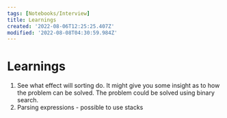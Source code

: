 ```yaml
---
tags: [Notebooks/Interview]
title: Learnings
created: '2022-08-06T12:25:25.407Z'
modified: '2022-08-08T04:30:59.984Z'
---
```


# Learnings

1. See what effect will sorting do. It might give you some insight as to how the problem can be solved. The problem could be solved using binary search.
2. Parsing expressions - possible to use stacks
